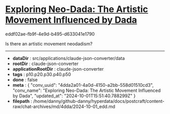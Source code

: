 # [Exploring Neo-Dada: The Artistic Movement Influenced by Dada](https://claude.ai/chat/4dda2a01-4a0d-4150-a2bb-558d01510cd3)

eddf02ae-fb9f-4e9d-b495-d633041e1790

Is there an artistic movement neodadism?

---

* **dataDir** : src/applications/claude-json-converter/data
* **rootDir** : claude-json-converter
* **applicationRootDir** : claude-json-converter
* **tags** : p10.p20.p30.p40.p50
* **done** : false
* **meta** : {
  "conv_uuid": "4dda2a01-4a0d-4150-a2bb-558d01510cd3",
  "conv_name": "Exploring Neo-Dada: The Artistic Movement Influenced by Dada",
  "updated_at": "2024-10-01T15:51:40.788299Z"
}
* **filepath** : /home/danny/github-danny/hyperdata/docs/postcraft/content-raw/chat-archives/md/4dda/2024-10-01_edd.md
